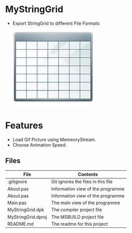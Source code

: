 # MyStringGrid
- Export StringGrid to different File Formats                 
![](MyStringGrid.png) 


# Features  

- Load Gif Picture using MemeoryStream.
- Choose Animation Speed.


## Files

| File | Contents | 
| --- | --- |
| .gitignore | Git ignores the files in this file |
| About.pas | Information view of the programme |
| About.pas | Information view of the programme |
| Main.pas | The main view of the programme |
| MyStringGrid.dpk | The compiler project file |
| MyStringGrid.dproj | The MSBUILD project file |
| README.md | The readme for this project |
